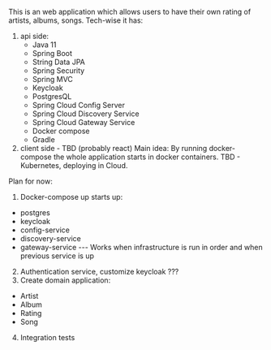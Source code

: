 This is an web application which allows users to have their own rating of artists, albums, songs.
Tech-wise it has:
1. api side:
   - Java 11
   - Spring Boot
   - String Data JPA
   - Spring Security
   - Spring MVC
   - Keycloak
   - PostgresQL
   - Spring Cloud Config Server
   - Spring Cloud Discovery Service
   - Spring Cloud Gateway Service
   - Docker compose 
   - Gradle 
2. client side - TBD (probably react)
Main idea: 
 By running docker-compose the whole application starts in docker containers.
 TBD - Kubernetes, deploying in Cloud.

Plan for now:
1. Docker-compose up starts up:
- postgres
- keycloak
- config-service
- discovery-service
- gateway-service
--- Works when infrastructure is run in order and when previous service is up
2. Authentication service, customize keycloak ???
3. Create domain application:
- Artist
- Album
- Rating
- Song
4. Integration tests